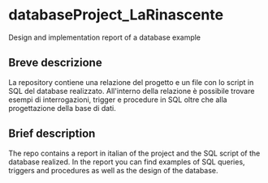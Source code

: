 # databaseProject_LaRinascente
Design and implementation report of a database example

## Breve descrizione
La repository contiene una relazione del progetto e un file con lo script in SQL del database realizzato.
All'interno della relazione è possibile trovare esempi di interrogazioni, trigger e procedure in SQL oltre che alla progettazione della base di dati.

## Brief description
The repo contains a report in italian of the project and the SQL script of the database realized.
In the report you can find examples of SQL queries, triggers and procedures as well as the design of the database.
